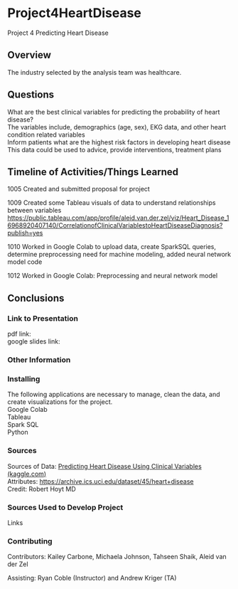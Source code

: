 # Project4HeartDisease
Project 4 Predicting Heart Disease

## Overview
The industry selected by the analysis team was healthcare. 

## Questions
What are the best clinical variables for predicting the probability of heart disease?  
The variables include, demographics (age, sex), EKG data, and other heart condition related variables   
Inform patients what are the highest risk factors in developing heart disease  
This data could be used to advice, provide interventions, treatment plans   

## Timeline of Activities/Things Learned
1005 Created and submitted proposal for project  

1009 Created some Tableau visuals of data to understand relationships between variables  
https://public.tableau.com/app/profile/aleid.van.der.zel/viz/Heart_Disease_16968920407140/CorrelationofClinicalVariablestoHeartDiseaseDiagnosis?publish=yes    
  
1010 Worked in Google Colab to upload data, create SparkSQL queries, determine preprocessing need for machine modeling, added neural network model code

1012 Worked in Google Colab: Preprocessing and neural network model

## Conclusions


### Link to Presentation
pdf link:  
google slides link:   

### Other Information

### Installing
The following applications are necessary to manage, clean the data, and create visualizations for the project.  
Google Colab  
Tableau  
Spark SQL  
Python  

### Sources
Sources of Data: [Predicting Heart Disease Using Clinical Variables (kaggle.com)](https://www.kaggle.com/datasets/thedevastator/predicting-heart-disease-risk-using-clinical-var/code)      
Attributes: https://archive.ics.uci.edu/dataset/45/heart+disease   
Credit: Robert Hoyt MD  
  
### Sources Used to Develop Project
Links

### Contributing
Contributors: Kailey Carbone, Michaela Johnson, Tahseen Shaik, Aleid van der Zel  

Assisting: Ryan Coble (Instructor) and Andrew Kriger (TA)

